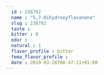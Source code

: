 ```yaml
---
  id : 238782
  name : "5,7-Dihydroxyflavanone"
  slug : 238782
  taste : 
  bitter : 0
  odor : 
  natural : 1
  flavor_profile : bitter
  fema_flavor_profile : 
  date : 2019-03-26T08:47:11+01:00
---
```



